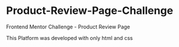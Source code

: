 # Product-Review-Page-Challenge
Frontend Mentor Challenge - Product Review Page

This Platform was developed with only html and css

